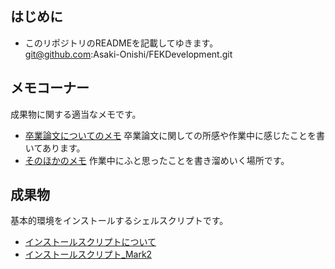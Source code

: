 ## はじめに
- このリポジトリのREADMEを記載してゆきます。  
git@github.com:Asaki-Onishi/FEKDevelopment.git
## メモコーナー
成果物に関する適当なメモです。
- [卒業論文についてのメモ](./MEMO.md)
卒業論文に関しての所感や作業中に感じたことを書いてあります。
- [そのほかのメモ](./tech)
作業中にふと思ったことを書き溜めいく場所です。

## 成果物
基本的環境をインストールするシェルスクリプトです。
- [インストールスクリプトについて](./InstallScript.md)
- [インストールスクリプト_Mark2](./test2_Build.sh)